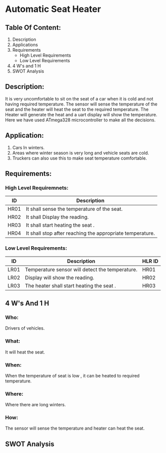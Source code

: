 # Automatic Seat Heater 

## Table Of Content:
1. Description
2. Applications
3. Requirements
    * High Level Requirements
    * Low Level Requirements 
4. 4 W's and 1 H
5. SWOT Analysis


## Description:
It is very uncomfortable to sit on the seat of a car when it is cold and not having required temperature. The sensor will sense the temperature of the seat and the heater will heat the seat to the required temperature. The Heater will generate the heat and a uart display will show the temperature. Here we have used ATmega328 microcontroller to make all the decisions.

## Application:
1. Cars In winters.
2. Areas where winter season is very long and vehicle seats are cold.
3. Truckers can also use this to make seat temperature comfortable.
 
## Requirements:

### High Level Requiremnets:
| ID | Description | 
| ----- | ----- | 
| HR01 | It shall sense the temperature of the seat. |
| HR02 | It shall Display the reading. |
| HR03 | It shall start heating the seat . |
| HR04 | It shall stop after reaching the appropriate temperature.|

 ### Low Level Requirements:
| ID | Description | HLR ID |
| ------ | --------- | ------ |
| LR01 | Temperature sensor will detect the temperature. | HR01 |
| LR02 | Display will show the reading. | HR02 |
| LR03 | The heater shall start heating the seat . | HR03 |


## 4 W's And 1 H
### Who:
Drivers of vehicles.
### What:
It will heat the seat.
### When:
When the temperature of seat is low , it can be heated to required temperature.
### Where:
Where there are long winters.
### How:
The sensor will sense the temperature and heater can heat the seat.

## SWOT Analysis


